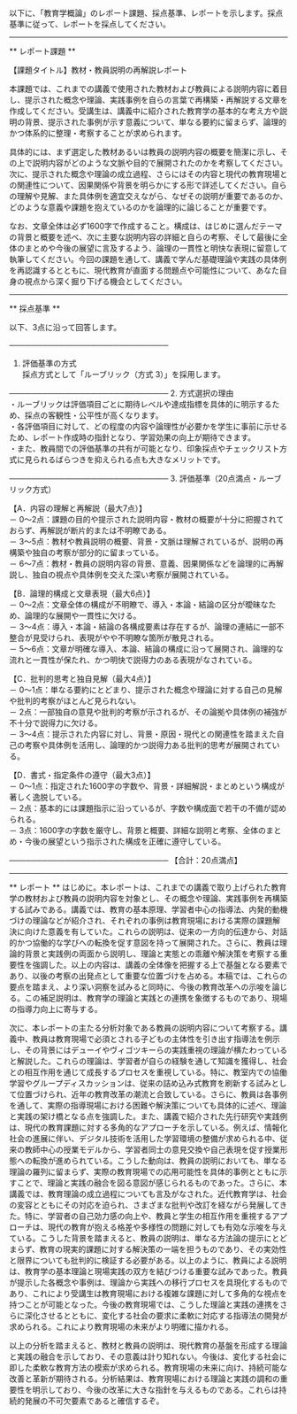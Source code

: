 以下に、「教育学概論」のレポート課題、採点基準、レポートを示します。採点基準に従って、レポートを採点してください。

---------------------------------------
** レポート課題 **

【課題タイトル】教材・教員説明の再解説レポート

本課題では、これまでの講義で使用された教材および教員による説明内容に着目し、提示された概念や理論、実践事例を自らの言葉で再構築・再解説する文章を作成してください。受講生は、講義中に紹介された教育学の基本的な考え方や説明の背景、提示された事例が示す意義について、単なる要約に留まらず、論理的かつ体系的に整理・考察することが求められます。

具体的には、まず選定した教材あるいは教員の説明内容の概要を簡潔に示し、その上で説明内容がどのような文脈や目的で展開されたのかを考察してください。次に、提示された概念や理論の成立過程、さらにはその内容と現代の教育現場との関連性について、因果関係や背景を明らかにする形で詳述してください。自らの理解や見解、また具体例を適宜交えながら、なぜその説明が重要であるのか、どのような意義や課題を抱えているのかを論理的に論じることが重要です。

なお、文章全体は必ず1600字で作成すること。構成は、はじめに選んだテーマの背景と概要を述べ、次に主要な説明内容の詳細と自らの考察、そして最後に全体のまとめや今後の展望に言及するよう、論理の一貫性と明快な表現に留意して執筆してください。今回の課題を通して、講義で学んだ基礎理論や実践の具体例を再認識するとともに、現代教育が直面する問題点や可能性について、あなた自身の視点から深く掘り下げる機会としてください。

---------------------------------------
** 採点基準 **

以下、3点に沿って回答します。

─────────────────────────────
1. 評価基準の方式  
採点方式として「ルーブリック（方式 3）」を採用します。

─────────────────────────────
2. 方式選択の理由  
・ルーブリックは評価項目ごとに期待レベルや達成指標を具体的に明示するため、採点の客観性・公平性が高くなります。  
・各評価項目に対して、どの程度の内容や論理性が必要かを学生に事前に示せるため、レポート作成時の指針となり、学習効果の向上が期待できます。  
・また、教員間での評価基準の共有が可能となり、印象採点やチェックリスト方式に見られるばらつきを抑えられる点も大きなメリットです。

─────────────────────────────
3. 評価基準（20点満点・ルーブリック方式）  

【A．内容の理解と再解説（最大7点）】  
－ 0～2点：課題の目的や提示された説明内容・教材の概要が十分に把握されておらず、再解説が断片的または不明瞭である。  
－ 3～5点：教材や教員説明の概要、背景・文脈は理解されているが、説明の再構築や独自の考察が部分的に留まっている。  
－ 6～7点：教材・教員の説明内容の背景、意義、因果関係などを論理的に再解説し、独自の視点や具体例を交えた深い考察が展開されている。

【B．論理的構成と文章表現（最大6点）】  
－ 0～2点：文章全体の構成が不明瞭で、導入・本論・結論の区分が曖昧なため、論理的な展開や一貫性に欠ける。  
－ 3～4点：導入・本論・結論の各構成要素は存在するが、論理の連結に一部不整合が見受けられ、表現がやや不明瞭な箇所が散見される。  
－ 5～6点：文章が明確な導入、本論、結論の構成に沿って展開され、論理的な流れと一貫性が保たれ、かつ明快で説得力のある表現がなされている。

【C．批判的思考と独自見解（最大4点）】  
－ 0～1点：単なる要約にとどまり、提示された概念や理論に対する自己の見解や批判的考察がほとんど見られない。  
－ 2点：一部独自の意見や批判的考察が示されるが、その論拠や具体例の補強が不十分で説得力に欠ける。  
－ 3～4点：提示された内容に対し、背景・原因・現代との関連性を踏まえた自己の考察や具体例を活用し、論理的かつ説得力ある批判的思考が展開されている。

【D．書式・指定条件の遵守（最大3点）】  
－ 0～1点：指定された1600字の字数や、背景・詳細解説・まとめという構成が著しく逸脱している。  
－ 2点：基本的には課題指示に沿っているが、字数や構成面で若干の不備が認められる。  
－ 3点：1600字の字数を厳守し、背景と概要、詳細な説明と考察、全体のまとめ・今後の展望という指示された構成を正確に遵守している。

─────────────────────────────
【合計：20点満点】

---------------------------------------
** レポート **
はじめに。本レポートは、これまでの講義で取り上げられた教育学の教材および教員の説明内容を対象とし、その概念や理論、実践事例を再構築する試みである。講義では、教育の基本原理、学習者中心の指導法、内発的動機づけの理論などが紹介され、それぞれの事例は教育現場における実際の課題解決に向けた意義を有していた。これらの説明は、従来の一方向的伝達から、対話的かつ協働的な学びへの転換を促す意図を持って展開された。さらに、教員は理論的背景と実践例の両面から説明し、理論と実態との乖離や解決策を考察する重要性を強調した。以上の内容は、講義の全体像を把握する上で基盤となる要素であり、以後の考察の出発点として重要な位置づけを占める。本稿では、これらの要点を踏まえ、より深い洞察を試みると同時に、今後の教育改革への示唆を論じる。この補足説明は、教育学の理論と実践との連携を象徴するものであり、現場の指導力向上に寄与する。

次に、本レポートの主たる分析対象である教員の説明内容について考察する。講義中、教員は教育現場で必須とされる子どもの主体性を引き出す指導法を例示し、その背景にはデューイやヴィゴツキーらの実践重視の理論が横たわっていると解説した。これらの理論は、学習者が自らの経験を通して知識を獲得し、社会との相互作用を通じて成長するプロセスを重視している。特に、教室内での協働学習やグループディスカッションは、従来の詰め込み式教育を刷新する試みとして位置づけられ、近年の教育改革の潮流と合致している。さらに、教員は各事例を通して、実際の指導現場における困難や解決策についても具体的に述べ、理論と実践の架け橋となる点を強調した。また、講義で紹介された先行研究や実践例は、現代の教育課題に対する多角的なアプローチを示している。例えば、情報化社会の進展に伴い、デジタル技術を活用した学習環境の整備が求められる中、従来の教師中心の授業モデルから、学習者同士の意見交換や自己表現を促す授業形態への転換が進められている。こうした動向は、教員の説明においても、単なる理論の羅列に留まらず、実際の教育現場での応用可能性を具体的事例とともに示すことで、理論と実践の融合を図る意図が感じられるものであった。さらに、本講義では、教育理論の成立過程についても言及がなされた。近代教育学は、社会の変容とともにその対応を迫られ、さまざまな批判や改訂を経ながら発展してきた。特に、学習者の自己効力感の向上や、教員と学生の相互作用を重視するアプローチは、現代の教育が抱える格差や多様性の問題に対しても有効な示唆を与えている。こうした背景を踏まえると、教員の説明は、単なる方法論の提示にとどまらず、教育の現実的課題に対する解決策の一端を担うものであり、その実効性と限界についても批判的に検証する必要がある。以上のように、教員による説明は、教育学の基本理論と現場実践の双方を結びつける重要な試みであった。教員が提示した各概念や事例は、理論から実践への移行プロセスを具現化するものであり、これにより受講生は教育現場における複雑な課題に対して多角的な視点を持つことが可能となった。今後の教育現場では、こうした理論と実践の連携をさらに深化させるとともに、変化する社会の要求に柔軟に対応する指導法の開発が求められる。これにより教育現場の未来がより明確に描かれる。

以上の分析を踏まえると、教材と教員の説明は、現代教育の基盤を形成する理論と実践の融合を示しており、その意義は計り知れない。今後は、変化する社会に即した柔軟な教育方法の模索が求められる。教育現場の未来に向け、持続可能な改善と革新が期待される。分析結果は、教育現場における理論と実践の調和の重要性を明示しており、今後の改革に大きな指針を与えるものである。これらは持続的発展の不可欠要素であると確信するぞ。


